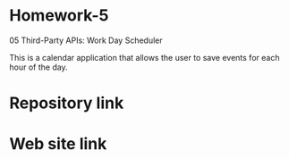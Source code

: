 # Homework-5

05 Third-Party APIs: Work Day Scheduler

This is a  calendar application that allows the user to save events for each hour of the day.

    

# Repository link


# Web site link




